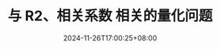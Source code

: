 ---
title: "与 R2、相关系数 相关的量化问题"
date: 2024-11-26T17:00:25+08:00
description: 关于线性回归的 R 方和相关系数
menu:
  sidebar:
    name: R 方与相关系数
    identifier: lr-quant-r2rho
    parent: lr-quant
    weight: 208
hero: /images/sky.jpg
tags:
- Linear Model
- Linear Regression
- Quant
categories:
- Basic
---